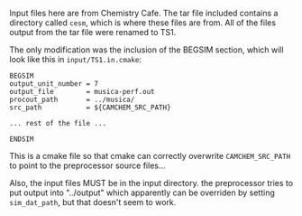 Input files here are from Chemistry Cafe. The tar file included contains a directory called `cesm`, which is where these files are from.
All of the files output from the tar file were renamed to TS1.<whatever-original-extension-was>

The only modification was the inclusion of the BEGSIM section, which will look like this in `input/TS1.in.cmake`:

```
BEGSIM
output_unit_number = 7
output_file        = musica-perf.out
procout_path       = ../musica/
src_path           = ${CAMCHEM_SRC_PATH}

... rest of the file ...

ENDSIM
```

This is a cmake file so that cmake can correctly overwrite `CAMCHEM_SRC_PATH` to point to the preprocessor source files...

Also, the input files MUST be in the input directory. the preprocessor tries to put output
into "../output" which apparently can be overriden by setting `sim_dat_path`, but that 
doesn't seem to work.